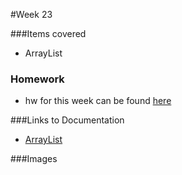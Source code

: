 #Week 23

###Items covered
* ArrayList

### Homework
* hw for this week can be found [here](https://github.com/mositech/CS2015/issues/52)

###Links to Documentation
* [ArrayList](https://processing.org/reference/ArrayList.html)


###Images
